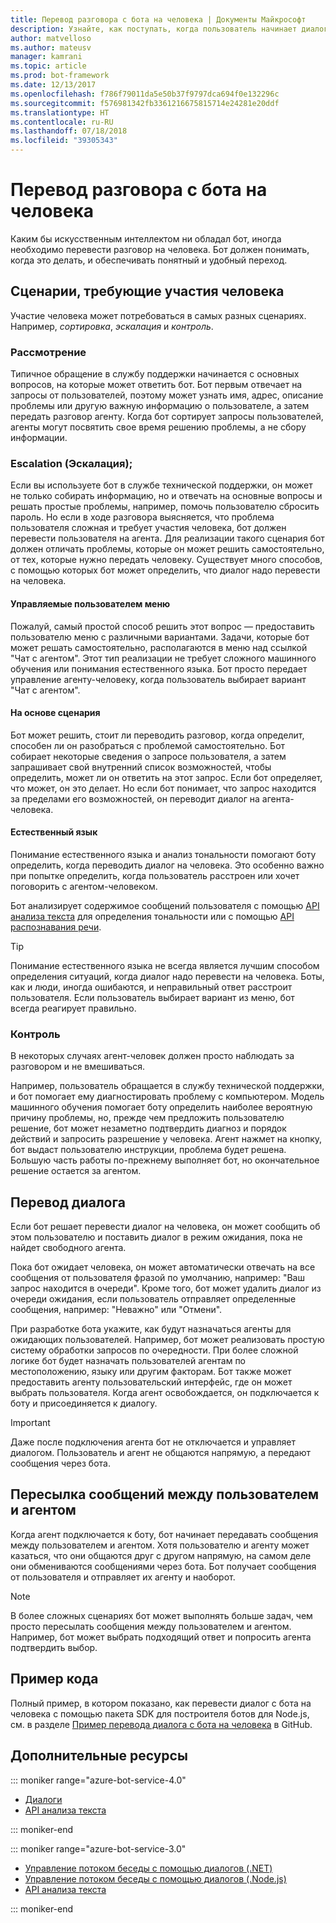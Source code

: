 ```yaml
---
title: Перевод разговора с бота на человека | Документы Майкрософт
description: Узнайте, как поступать, когда пользователь начинает диалог с ботом, а затем его нужно перевести на человека.
author: matvelloso
ms.author: mateusv
manager: kamrani
ms.topic: article
ms.prod: bot-framework
ms.date: 12/13/2017
ms.openlocfilehash: f786f79011da5e50b37f9797dca694f0e132296c
ms.sourcegitcommit: f576981342fb3361216675815714e24281e20ddf
ms.translationtype: HT
ms.contentlocale: ru-RU
ms.lasthandoff: 07/18/2018
ms.locfileid: "39305343"
---
```

# <a name="transition-conversations-from-bot-to-human"></a>Перевод разговора с бота на человека

Каким бы искусственным интеллектом ни обладал бот, иногда необходимо перевести разговор на человека. Бот должен понимать, когда это делать, и обеспечивать понятный и удобный переход.

## <a name="scenarios-that-require-human-involvement"></a>Сценарии, требующие участия человека

Участие человека может потребоваться в самых разных сценариях. Например, *сортировка*, *эскалация* и *контроль*. 

### <a name="triage"></a>Рассмотрение

Типичное обращение в службу поддержки начинается с основных вопросов, на которые может ответить бот. Бот первым отвечает на запросы от пользователей, поэтому может узнать имя, адрес, описание проблемы или другую важную информацию о пользователе, а затем передать разговор агенту. Когда бот сортирует запросы пользователей, агенты могут посвятить свое время решению проблемы, а не сбору информации.

### <a name="escalation"></a>Escalation (Эскалация);

Если вы используете бот в службе технической поддержки, он может не только собирать информацию, но и отвечать на основные вопросы и решать простые проблемы, например, помочь пользователю сбросить пароль. Но если в ходе разговора выясняется, что проблема пользователя сложная и требует участия человека, бот должен перевести пользователя на агента. Для реализации такого сценария бот должен отличать проблемы, которые он может решить самостоятельно, от тех, которые нужно передать человеку. Существует много способов, с помощью которых бот может определить, что диалог надо перевести на человека. 

#### <a name="user-driven-menus"></a>Управляемые пользователем меню

Пожалуй, самый простой способ решить этот вопрос — предоставить пользователю меню с различными вариантами. Задачи, которые бот может решать самостоятельно, располагаются в меню над ссылкой "Чат с агентом". Этот тип реализации не требует сложного машинного обучения или понимания естественного языка. Бот просто передает управление агенту-человеку, когда пользователь выбирает вариант "Чат с агентом". 

#### <a name="scenario-driven"></a>На основе сценария

Бот может решить, стоит ли переводить разговор, когда определит, способен ли он разобраться с проблемой самостоятельно. Бот собирает некоторые сведения о запросе пользователя, а затем запрашивает свой внутренний список возможностей, чтобы определить, может ли он ответить на этот запрос. Если бот определяет, что может, он это делает. Но если бот понимает, что запрос находится за пределами его возможностей, он переводит диалог на агента-человека.

#### <a name="natural-language"></a>Естественный язык

Понимание естественного языка и анализ тональности помогают боту определить, когда переводить диалог на человека. Это особенно важно при попытке определить, когда пользователь расстроен или хочет поговорить с агентом-человеком. 
 
Бот анализирует содержимое сообщений пользователя с помощью <a href="https://www.microsoft.com/cognitive-services/en-us/text-analytics-api" target="blank">API анализа текста</a> для определения тональности или с помощью <a href="https://www.luis.ai" target="_blank">API распознавания речи</a>. 


> [!TIP]
> Понимание естественного языка не всегда является лучшим способом определения ситуаций, когда диалог надо перевести на человека. Боты, как и люди, иногда ошибаются, и неправильный ответ расстроит пользователя. Если пользователь выбирает вариант из меню, бот всегда реагирует правильно. 

### <a name="supervision"></a>Контроль

В некоторых случаях агент-человек должен просто наблюдать за разговором и не вмешиваться.

Например, пользователь обращается в службу технической поддержки, и бот помогает ему диагностировать проблему с компьютером. Модель машинного обучения помогает боту определить наиболее вероятную причину проблемы, но, прежде чем предложить пользователю решение, бот может незаметно подтвердить диагноз и порядок действий и запросить разрешение у человека. Агент нажмет на кнопку, бот выдаст пользователю инструкции, проблема будет решена. Большую часть работы по-прежнему выполняет бот, но окончательное решение остается за агентом. 

## <a name="transitioning-control-of-the-conversation"></a>Перевод диалога 

Если бот решает перевести диалог на человека, он может сообщить об этом пользователю и поставить диалог в режим ожидания, пока не найдет свободного агента. 

Пока бот ожидает человека, он может автоматически отвечать на все сообщения от пользователя фразой по умолчанию, например: "Ваш запрос находится в очереди". Кроме того, бот может удалить диалог из очереди ожидания, если пользователь отправляет определенные сообщения, например: "Неважно" или "Отмени".

При разработке бота укажите, как будут назначаться агенты для ожидающих пользователей. Например, бот может реализовать простую систему обработки запросов по очередности. При более сложной логике бот будет назначать пользователей агентам по местоположению, языку или другим факторам. Бот также может предоставить агенту пользовательский интерфейс, где он может выбрать пользователя. Когда агент освобождается, он подключается к боту и присоединяется к диалогу.

> [!IMPORTANT]
> Даже после подключения агента бот не отключается и управляет диалогом. Пользователь и агент не общаются напрямую, а передают сообщения через бота. 

## <a name="routing-messages-between-user-and-agent"></a>Пересылка сообщений между пользователем и агентом

Когда агент подключается к боту, бот начинает передавать сообщения между пользователем и агентом. Хотя пользователю и агенту может казаться, что они общаются друг с другом напрямую, на самом деле они обмениваются сообщениями через бота. Бот получает сообщения от пользователя и отправляет их агенту и наоборот. 

> [!NOTE]
> В более сложных сценариях бот может выполнять больше задач, чем просто пересылать сообщения между пользователем и агентом. Например, бот может выбрать подходящий ответ и попросить агента подтвердить выбор.

## <a name="sample-code"></a>Пример кода

Полный пример, в котором показано, как перевести диалог с бота на человека с помощью пакета SDK для построителя ботов для Node.js, см. в разделе <a href="https://github.com/palindromed/Bot-HandOff" target="_blank">Пример перевода диалога с бота на человека</a> в GitHub.

## <a name="additional-resources"></a>Дополнительные ресурсы

::: moniker range="azure-bot-service-4.0"

- [Диалоги](v4sdk/bot-builder-dialog-manage-conversation-flow.md)
- <a href="https://www.microsoft.com/cognitive-services/en-us/text-analytics-api" target="blank">API анализа текста</a>

::: moniker-end

::: moniker range="azure-bot-service-3.0"

- [Управление потоком беседы с помощью диалогов (.NET)](~/dotnet/bot-builder-dotnet-manage-conversation-flow.md)
- [Управление потоком беседы с помощью диалогов (.Node.js)](~/nodejs/bot-builder-nodejs-manage-conversation-flow.md)
- <a href="https://www.microsoft.com/cognitive-services/en-us/text-analytics-api" target="blank">API анализа текста</a>


::: moniker-end

